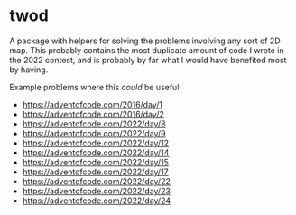 # twod

A package with helpers for solving the problems involving any sort of 2D map. This probably contains the most duplicate amount of code I wrote in the 2022 contest, and is probably by far what I would have benefited most by having.

Example problems where this _could_ be useful:

-   https://adventofcode.com/2016/day/1
-   https://adventofcode.com/2016/day/2
-   https://adventofcode.com/2022/day/8
-   https://adventofcode.com/2022/day/9
-   https://adventofcode.com/2022/day/12
-   https://adventofcode.com/2022/day/14
-   https://adventofcode.com/2022/day/15
-   https://adventofcode.com/2022/day/17
-   https://adventofcode.com/2022/day/22
-   https://adventofcode.com/2022/day/23
-   https://adventofcode.com/2022/day/24
